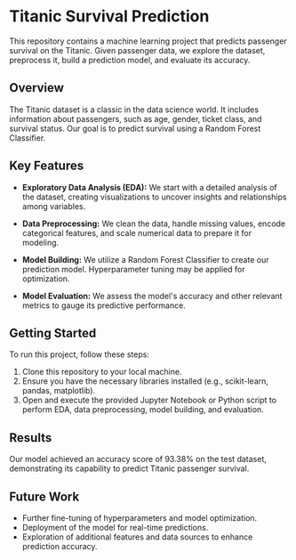 # Titanic Survival Prediction

This repository contains a machine learning project that predicts passenger survival on the Titanic. Given passenger data, we explore the dataset, preprocess it, build a prediction model, and evaluate its accuracy.

## Overview

The Titanic dataset is a classic in the data science world. It includes information about passengers, such as age, gender, ticket class, and survival status. Our goal is to predict survival using a Random Forest Classifier.

## Key Features

- **Exploratory Data Analysis (EDA):** We start with a detailed analysis of the dataset, creating visualizations to uncover insights and relationships among variables.

- **Data Preprocessing:** We clean the data, handle missing values, encode categorical features, and scale numerical data to prepare it for modeling.

- **Model Building:** We utilize a Random Forest Classifier to create our prediction model. Hyperparameter tuning may be applied for optimization.

- **Model Evaluation:** We assess the model's accuracy and other relevant metrics to gauge its predictive performance.

## Getting Started

To run this project, follow these steps:

1. Clone this repository to your local machine.
2. Ensure you have the necessary libraries installed (e.g., scikit-learn, pandas, matplotlib).
3. Open and execute the provided Jupyter Notebook or Python script to perform EDA, data preprocessing, model building, and evaluation.

## Results

Our model achieved an accuracy score of 93.38% on the test dataset, demonstrating its capability to predict Titanic passenger survival.

## Future Work

- Further fine-tuning of hyperparameters and model optimization.
- Deployment of the model for real-time predictions.
- Exploration of additional features and data sources to enhance prediction accuracy.

